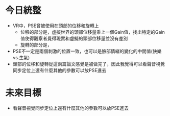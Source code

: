 # 今日統整
- VR中，PSE曾被使用在頭部的位移和旋轉上
	- 位移的部分是，虛擬世界的頭部位移量乘上一個Gain值，找出特定的Gain值使得觀察者覺得現實和虛擬的頭部位移量並沒有差別
	- 旋轉的部分是，
- PSE不一定是兩個刺激的位置一致，也可以是臉部情緒的變化的中間值(快樂vs.生氣)
- 頭部的位移和旋轉從這兩篇論文感覺是被做完了，因此我覺得可以看聲音視覺同步定位上還有什麼其他的參數可以放PSE進去
# 未來目標
- 看聲音視覺同步定位上還有什麼其他的參數可以放PSE進去